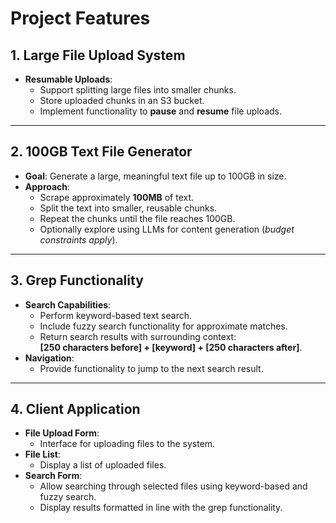 
# **Project Features**

## **1. Large File Upload System**  
- **Resumable Uploads**:  
   - Support splitting large files into smaller chunks.  
   - Store uploaded chunks in an S3 bucket.  
   - Implement functionality to **pause** and **resume** file uploads.  

---

## **2. 100GB Text File Generator**  
- **Goal**: Generate a large, meaningful text file up to 100GB in size.  
- **Approach**:  
   - Scrape approximately **100MB** of text.  
   - Split the text into smaller, reusable chunks.  
   - Repeat the chunks until the file reaches 100GB.  
   - Optionally explore using LLMs for content generation (*budget constraints apply*).  

---

## **3. Grep Functionality**  
- **Search Capabilities**:  
   - Perform keyword-based text search.  
   - Include fuzzy search functionality for approximate matches.  
   - Return search results with surrounding context:  
     **[250 characters before] + [keyword] + [250 characters after]**.  
- **Navigation**:  
   - Provide functionality to jump to the next search result.  

---

## **4. Client Application**  
- **File Upload Form**:  
   - Interface for uploading files to the system.  
- **File List**:  
   - Display a list of uploaded files.  
- **Search Form**:  
   - Allow searching through selected files using keyword-based and fuzzy search.  
   - Display results formatted in line with the grep functionality.  
